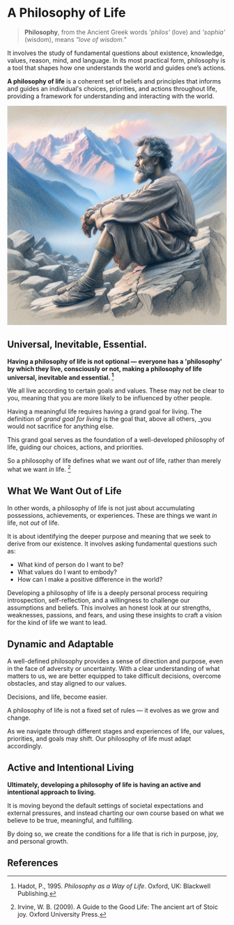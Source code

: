 # A Philosophy of Life

> **Philosophy**, from the Ancient Greek words '*philos'* (love) and *'sophia'* (wisdom), means *"love of wisdom."* 

It involves the study of fundamental questions about existence, knowledge, values, reason, mind, and language. In its most practical form, philosophy is a tool that shapes how one understands the world and guides one’s actions.

**A philosophy of life** is a coherent set of beliefs and principles that informs and guides an individual's choices, priorities, and actions throughout life, providing a framework for understanding and interacting with the world.

![](../images/lifereflections.webp)

## Universal, Inevitable, Essential.
**Having a philosophy of life is not optional —  everyone has a 'philosophy' by which they live, consciously or not, making a philosophy of life universal, inevitable and essential. [^hadot]**

We all live according to certain goals and values. These may not be clear to you, meaning that you are more likely to be influenced by other people.  

Having a meaningful life requires having a grand goal for living.  The definition of *grand goal for living* is the goal that, above all others, _you would not sacrifice for anything else.

This grand goal serves as the foundation of a well-developed philosophy of life, guiding our choices, actions, and priorities.

So a philosophy of life defines what we want _out_ of life, rather than merely what we want _in_ life. [^irvine]
## What We Want Out of Life
In other words, a philosophy of life is not just about accumulating possessions, achievements, or experiences. These are things we want *in* life, not *out* of life. 

It is about identifying the deeper purpose and meaning that we seek to derive from our existence. It involves asking fundamental questions such as: 

- What kind of person do I want to be? 
- What values do I want to embody? 
- How can I make a positive difference in the world?

Developing a philosophy of life is a deeply personal process requiring introspection, self-reflection, and a willingness to challenge our assumptions and beliefs. This involves an honest look at our strengths, weaknesses, passions, and fears, and using these insights to craft a vision for the kind of life we want to lead.

## Dynamic and Adaptable
A well-defined philosophy provides a sense of direction and purpose, even in the face of adversity or uncertainty. With a clear understanding of what matters to us, we are better equipped to take difficult decisions, overcome obstacles, and stay aligned to our values. 

Decisions, and life, become easier. 

A philosophy of life is not a fixed set of rules — it evolves as we grow and change. 

As we navigate through different stages and experiences of life, our values, priorities, and goals may shift. Our philosophy of life must adapt accordingly.

## Active and Intentional Living

**Ultimately, developing a philosophy of life is having an active and intentional approach to living.** 

It is moving beyond the default settings of societal expectations and external pressures, and instead charting our own course based on what we believe to be true, meaningful, and fulfilling. 

By doing so, we create the conditions for a life that is rich in purpose, joy, and personal growth.

## References 
[^hadot]: Hadot, P., 1995. _Philosophy as a Way of Life_. Oxford, UK: Blackwell Publishing.
[^irvine]: Irvine, W. B. (2009). A Guide to the Good Life: The ancient art of Stoic joy. Oxford University Press.




